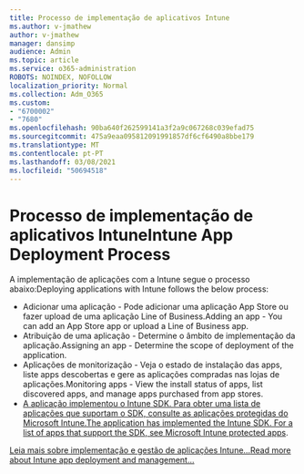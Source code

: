 ```yaml
---
title: Processo de implementação de aplicativos Intune
ms.author: v-jmathew
author: v-jmathew
manager: dansimp
audience: Admin
ms.topic: article
ms.service: o365-administration
ROBOTS: NOINDEX, NOFOLLOW
localization_priority: Normal
ms.collection: Adm_O365
ms.custom:
- "6700002"
- "7680"
ms.openlocfilehash: 90ba640f262599141a3f2a9c067268c039efad75
ms.sourcegitcommit: 475a9eaa095812091991857df6cf6490a8bbe179
ms.translationtype: MT
ms.contentlocale: pt-PT
ms.lasthandoff: 03/08/2021
ms.locfileid: "50694518"
---
```

# <a name="intune-app-deployment-process"></a><span data-ttu-id="bb886-102">Processo de implementação de aplicativos Intune</span><span class="sxs-lookup"><span data-stu-id="bb886-102">Intune App Deployment Process</span></span>

<span data-ttu-id="bb886-103">A implementação de aplicações com a Intune segue o processo abaixo:</span><span class="sxs-lookup"><span data-stu-id="bb886-103">Deploying applications with Intune follows the below process:</span></span>

- <span data-ttu-id="bb886-104">Adicionar uma aplicação - Pode adicionar uma aplicação App Store ou fazer upload de uma aplicação Line of Business.</span><span class="sxs-lookup"><span data-stu-id="bb886-104">Adding an app - You can add an App Store app or upload a Line of Business app.</span></span>
- <span data-ttu-id="bb886-105">Atribuição de uma aplicação - Determine o âmbito de implementação da aplicação.</span><span class="sxs-lookup"><span data-stu-id="bb886-105">Assigning an app - Determine the scope of deployment of the application.</span></span>
- <span data-ttu-id="bb886-106">Aplicações de monitorização - Veja o estado de instalação das apps, liste apps descobertas e gere as aplicações compradas nas lojas de aplicações.</span><span class="sxs-lookup"><span data-stu-id="bb886-106">Monitoring apps - View the install status of apps, list discovered apps, and manage apps purchased from app stores.</span></span>
- <span data-ttu-id="bb886-107">[A aplicação implementou o Intune SDK. Para obter uma lista de aplicações que suportam o SDK, consulte as aplicações protegidas do Microsoft Intune.](https://docs.microsoft.com/mem/intune/apps/apps-supported-intune-apps)</span><span class="sxs-lookup"><span data-stu-id="bb886-107">[The application has implemented the Intune SDK. For a list of apps that support the SDK, see Microsoft Intune protected apps](https://docs.microsoft.com/mem/intune/apps/apps-supported-intune-apps).</span></span>

[<span data-ttu-id="bb886-108">Leia mais sobre implementação e gestão de aplicações Intune...</span><span class="sxs-lookup"><span data-stu-id="bb886-108">Read more about Intune app deployment and management...</span></span>](https://docs.microsoft.com/mem/intune/apps/app-management)
